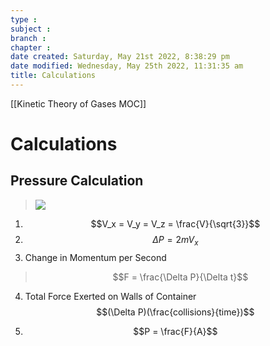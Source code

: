 ```yaml
---
type : 
subject : 
branch :
chapter :
date created: Saturday, May 21st 2022, 8:38:29 pm
date modified: Wednesday, May 25th 2022, 11:31:35 am
title: Calculations
---
```

[[Kinetic Theory of Gases MOC]]

# Calculations

## Pressure Calculation

>![](https://i.imgur.com/DhcdBlA.png)

1. $$V_x = V_y = V_z = \frac{V}{\sqrt{3}}$$
2. $$\Delta P = 2mV_x$$
3. Change in Momentum per Second
>$$F = \frac{\Delta P}{\Delta t}$$

4. Total Force Exerted on Walls of Container
$$(\Delta P)(\frac{collisions}{time})$$

5. $$P = \frac{F}{A}$$
